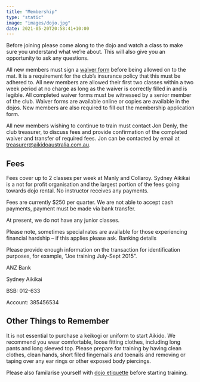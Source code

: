 ```yaml
---
title: "Membership"
type: "static"
image: "images/dojo.jpg"
date: 2021-05-20T20:58:41+10:00
---
```

Before joining please come along to the dojo and watch a class to make sure you understand what we’re about. This will also give you an opportunity to ask any questions.

All new members must sign a [waiver form](/waiver-form) before being allowed on to the mat. It is a requirement for the club’s insurance policy that this must be adhered to. All new members are allowed their first two classes within a two week period at no charge as long as the waiver is correctly filled in and is legible. All completed waiver forms must be witnessed by a senior member of the club. Waiver forms are available online or copies are available in the dojos. New members are also required to fill out the membership application form.

All new members wishing to continue to train must contact Jon Denly, the club treasurer, to discuss fees and provide confirmation of the completed waiver and transfer of required fees. Jon can be contacted by email at treasurer@aikidoaustralia.com.au.

## Fees

Fees cover up to 2 classes per week at Manly and Collaroy. Sydney Aikikai is a not for profit organisation and the largest portion of the fees going towards dojo rental. No instructor receives any payments.

Fees are currently $250 per quarter. We are not able to accept cash payments, payment must be made via bank transfer.

At present, we do not have any junior classes.

Please note, sometimes special rates are available for those experiencing financial hardship – if this applies please ask.
Banking details

Please provide enough information on the transaction for identification purposes, for example, “Joe training July-Sept 2015”.

ANZ Bank

Sydney Aikikai

BSB: 012-633

Account: 385456534

## Other Things to Remember

It is not essential to purchase a keikogi or uniform to start Aikido. We recommend you wear comfortable, loose fitting clothes, including long pants and long sleeved top. Please prepare for training by having clean clothes, clean hands, short filed fingernails and toenails and removing or taping over any ear rings or other exposed body piercings.

Please also familarise yourself with [dojo etiquette](/dojo-etiquette) before starting training.
